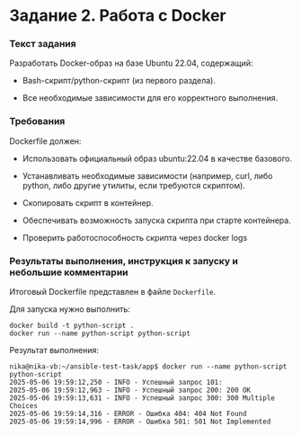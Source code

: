 # Задание 2. Работа с Docker

### Текст задания 

Разработать Docker-образ на базе Ubuntu 22.04, содержащий:

* Ваѕh-скрипт/python-скрипт (из первого раздела).

* Все необходимые зависимости для его корректного выполнения.

### Требования

Dockerfile должен:
* Использовать официальный образ ubuntu:22.04 в качестве базового.
   
* Устанавливать необходимые зависимости (например, curl, либо python, либо другие утилиты, если требуются скриптом).

* Скопировать скрипт в контейнер.

* Обеспечивать возможность запуска скрипта при старте контейнера.

* Проверить работоспособность скрипта через docker logs

### Результаты выполнения, инструкция к запуску и небольшие комментарии

Итоговый Dockerfile представлен в файле `Dockerfile`.

Для запуска нужно выполнить:

    docker build -t python-script .
    docker run --name python-script python-script

Результат выполнения:

    nika@nika-vb:~/ansible-test-task/app$ docker run --name python-script python-script
    2025-05-06 19:59:12,250 - INFO - Успешный запрос 101: 
    2025-05-06 19:59:12,963 - INFO - Успешный запрос 200: 200 OK
    2025-05-06 19:59:13,631 - INFO - Успешный запрос 300: 300 Multiple Choices
    2025-05-06 19:59:14,316 - ERROR - Ошибка 404: 404 Not Found
    2025-05-06 19:59:14,996 - ERROR - Ошибка 501: 501 Not Implemented


